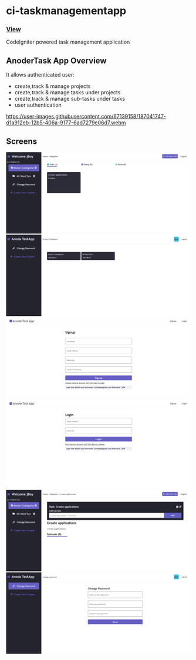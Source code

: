 # ci-taskmanagementapp 
### [View](http://anodertask-app.herokuapp.com/)
CodeIgniter powered task management application

## AnoderTask App Overview
It allows authenticated user:
- create,track & manage projects
- create,track & manage tasks under projects
- create,track & manage sub-tasks under tasks
- user authentication

https://user-images.githubusercontent.com/67139158/187041747-d1a912eb-12b5-406a-9177-6ad7279e06d7.webm

## Screens
![This is an image](public/assets/screens/img1.png)
![This is an image](public/assets/screens/img2.png)
![This is an image](public/assets/screens/img3.png)
![This is an image](public/assets/screens/img4.png)
![This is an image](public/assets/screens/img5.png)
![This is an image](public/assets/screens/img6.png)
